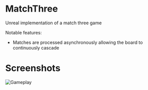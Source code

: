 # MatchThree
Unreal implementation of a match three game

Notable features:

- Matches are processed asynchronously allowing the board to continuously cascade

# Screenshots

![Gameplay](Resources/Demo.gif)


